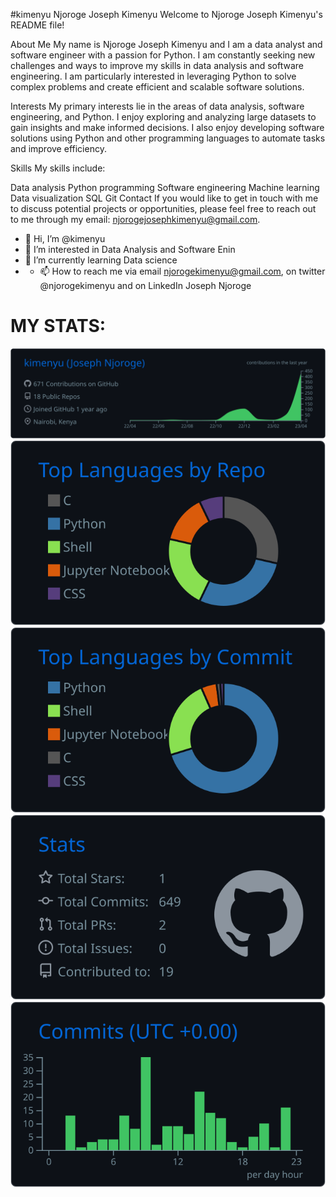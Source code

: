 #kimenyu
Njoroge Joseph Kimenyu
Welcome to Njoroge Joseph Kimenyu's README file!

About Me
My name is Njoroge Joseph Kimenyu and I am a data analyst and software engineer with a passion for Python. I am constantly seeking new challenges and ways to improve my skills in data analysis and software engineering. I am particularly interested in leveraging Python to solve complex problems and create efficient and scalable software solutions.

Interests
My primary interests lie in the areas of data analysis, software engineering, and Python. I enjoy exploring and analyzing large datasets to gain insights and make informed decisions. I also enjoy developing software solutions using Python and other programming languages to automate tasks and improve efficiency.

Skills
My skills include:

Data analysis
Python programming
Software engineering
Machine learning
Data visualization
SQL
Git
Contact
If you would like to get in touch with me to discuss potential projects or opportunities, please feel free to reach out to me through my email: njorogejosephkimenyu@gmail.com.







- 👋 Hi, I’m @kimenyu
- 👀 I’m interested in Data Analysis and Software Enin
- 🌱 I’m currently learning Data science
- - 📫 How to reach me via email njorogekimenyu@gmail.com, on twitter @njorogekimenyu and on LinkedIn Joseph Njoroge

<!---
kimenyu/kimenyu is a ✨ special ✨ repository because its `README.md` (this file) appears on your GitHub profile.
You can click the Preview link to take a look at your changes.
--->





# MY STATS:
 
 
 [![](https://raw.githubusercontent.com/kimenyu/tutorial-snapshot/master/profile-summary-card-output/github_dark/0-profile-details.svg)](https://github.com/vn7n24fzkq/github-profile-summary-cards)
[![](https://raw.githubusercontent.com/kimenyu/tutorial-snapshot/master/profile-summary-card-output/github_dark/1-repos-per-language.svg)](https://github.com/vn7n24fzkq/github-profile-summary-cards) [![](https://raw.githubusercontent.com/kimenyu/tutorial-snapshot/master/profile-summary-card-output/github_dark/2-most-commit-language.svg)](https://github.com/vn7n24fzkq/github-profile-summary-cards)
[![](https://raw.githubusercontent.com/kimenyu/tutorial-snapshot/master/profile-summary-card-output/github_dark/3-stats.svg)](https://github.com/vn7n24fzkq/github-profile-summary-cards) [![](https://raw.githubusercontent.com/kimenyu/tutorial-snapshot/master/profile-summary-card-output/github_dark/4-productive-time.svg)](https://github.com/vn7n24fzkq/github-profile-summary-cards)
